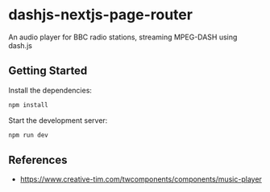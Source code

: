 # dashjs-nextjs-page-router

An audio player for BBC radio stations, streaming MPEG-DASH using dash.js

## Getting Started

Install the dependencies:

```bash
npm install
```

Start the development server:

```bash
npm run dev
```

## References
- https://www.creative-tim.com/twcomponents/components/music-player
